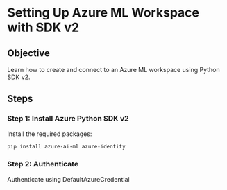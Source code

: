 # Setting Up Azure ML Workspace with SDK v2

## Objective
Learn how to create and connect to an Azure ML workspace using Python SDK v2.

## Steps

### Step 1: Install Azure Python SDK v2
Install the required packages:
```bash
pip install azure-ai-ml azure-identity
```
### Step 2: Authenticate
Authenticate using DefaultAzureCredential
